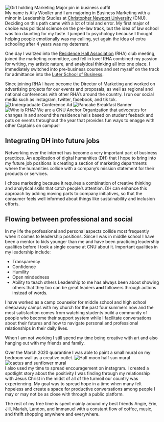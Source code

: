 ![Girl holding Marketing Major pin in business outfit](https://awooller00.github.io/Ally-W-CNU/images/smallGithubAboutMe.jpg)  
My name is Ally Wooller and I am majoring in Business Marketing with a minor in Leadership Studies at [Christopher Newport University](https://cnu.edu/) (CNU). Deciding on this path came with a lot of trial and error. My first major of choice was political science on the pre-law track, but the idea of law school was too daunting for my taste. I jumped to psychology because I thought helping people emotionally was my calling, yet again the idea of extra schooling after 4 years was my deterrent.

One day I waltzed into the [Residence Hall Association](https://www.instagram.com/cnu_rha/) (RHA) club meeting, joined the marketing committee, and fell in love! RHA combined my passion for writing, my artistic nature, and analytical thinking all into one place. I immediately switched into pre-business courses and set myself on the track for admittance into the [Luter School of Business](https://cnu.edu/academics/departments/business/). 

Since joining RHA I have become the Director of Marketing and worked on advertising projects for our events and proposals, as well as regional and national conferences with other RHA’s around the country. I run our social media such as instagram, twitter, facebook, and tik tok.  
![Undergraduate Conference Ad](https://awooller00.github.io/Ally-W-CNU/images/UDC.jpg) ![Pancake Breakfast Banner](https://awooller00.github.io/Ally-W-CNU/images/pancakebreakfast.jpg) ![Who is RHA? We are a CNU Anchor Organization that advocates for changes in and around the residence halls based on student feeback and puts on events throughout the year that provides fun ways to enagge with other Captains on campus!](https://awooller00.github.io/Ally-W-CNU/images/wearerha.jpg)  
## **Integrating DH into future jobs**
Networking over the internet has become a very important part of business practices. An application of digital humanities (DH) that I hope to bring into my future job positions is creating a section of marketing departments where the humanities collide with a company’s mission statement for their products or services.  

I chose marketing because it requires a combination of creative thinking and analytical skills that catch people’s attention. DH can enhance this approach by adding moving parts to company initiatives, so that the consumer feels well informed about things like sustainability and inclusion efforts. 

## **Flowing between professional and social**
In my life the professional and personal aspects collide most frequently when it comes to leadership positions. Since I was in middle school I have been a mentor to kids younger than me and have been practicing leadership qualities before I took a single course at CNU about it. 
Important qualities in my leadership include:
* Transparency 
* Confidence
* Humility 
* Open mindedness
* Ability to teach others 
Leadership to me has always been about showing others that they too can be great leaders **and** followers through actions instead of words.

I have worked as a camp counselor for middle school and high school sleepaway camps with my church for the past four summers now and the most satisfaction comes from watching students build a community of people who become their support system while I facilitate conversations about their futures and how to navigate personal and professional relationships in their daily lives. 

When I am not working I still spend my time being creative with art and also hanging out with my friends and family.

Over the March 2020 quarantine I was able to paint a small mural on my bedroom wall as a creative outlet.
![Half moon half sun mural](https://awooller00.github.io/Ally-W-CNU/images/moonsun.jpg) ![cactus and sunflower mural](https://awooller00.github.io/Ally-W-CNU/images/plants.JPG)  
I also used my time to spread encouragement on instagram. I created a spotlight story about the positivity I was finding through my relationship with Jesus Christ in the midst of all of the turmoil our country was experiencing. My goal was to spread hope in a time when many felt hopeless and create a space for productive conversations among people I may or may not be as close with through a public platform.  

The rest of my free time is spent mainly around my best friends Angie, Erin, Jill, Mariah, Landon, and Immanuel with a constant flow of coffee, music, and thrift shopping anywhere and everywhere. 

